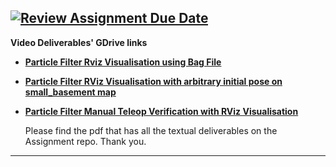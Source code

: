 [![Review Assignment Due Date](https://classroom.github.com/assets/deadline-readme-button-24ddc0f5d75046c5622901739e7c5dd533143b0c8e959d652212380cedb1ea36.svg)](https://classroom.github.com/a/9_FglrqI)
---
__Video Deliverables' GDrive links__

- __[Particle Filter Rviz Visualisation using Bag File](https://drive.google.com/file/d/12ufq2viUI00LmeKM12r0RpGxZBAInxvF/view?usp=sharing)__
- __[Particle Filter RViz Visualisation with arbitrary initial pose on small_basement map](https://drive.google.com/file/d/1RTCj_Swz_u8D7dVlH07pqorYELJRULXt/view?usp=sharing)__
- __[Particle Filter Manual Teleop Verification with RViz Visualisation](https://drive.google.com/file/d/1KRkj-uke48JXzdu0wo3v9SfSNrpX-Uqu/view?usp=sharing)__

  Please find the pdf that has all the textual deliverables on the Assignment repo. Thank you.

---
